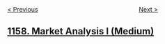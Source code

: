<!--|This file generated by command(leetcode description); DO NOT EDIT.    |-->
<!--+----------------------------------------------------------------------+-->
<!--|@author    openset <openset.wang@gmail.com>                           |-->
<!--|@link      https://github.com/openset                                 |-->
<!--|@home      https://github.com/tonymontaro/leetcode-hints                        |-->
<!--+----------------------------------------------------------------------+-->

[< Previous](https://github.com/tonymontaro/leetcode-hints/tree/master/problems/online-majority-element-in-subarray "Online Majority Element In Subarray")
　　　　　　　　　　　　　　　　
[Next >](https://github.com/tonymontaro/leetcode-hints/tree/master/problems/market-analysis-ii "Market Analysis II")

## [1158. Market Analysis I (Medium)](https://leetcode.com/problems/market-analysis-i "")


